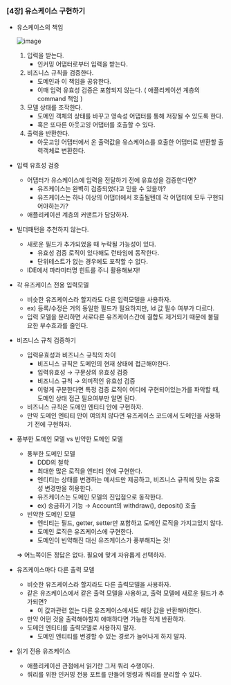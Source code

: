 ### [4장] 유스케이스 구현하기

- 유스케이스의 책임

  ![image](https://github.com/ulimy/study/assets/18046394/adea617d-6368-48ef-b3cd-c5f93a659a38)

    1. 입력을 받는다.
        - 인커밍 어댑터로부터 입력을 받는다.
    2. 비즈니스 규칙을 검증한다.
        - 도메인과 이 책임을 공유한다.
        - 이때 입력 유효성 검증은 포함되지 않는다. ( 애플리케이션 계층의 command 책임 )
    3. 모델 상태를 조작한다.
        - 도메인 객체의 상태를 바꾸고 영속성 어댑터를 통해 저장될 수 있도록 한다.
        - 혹은 또다른 아웃고잉 어댑터를 호출할 수 있다.
    4. 출력을 반환한다.
        - 아웃고잉 어댑터에서 온 출력값을 유스케이스를 호출한 어댑터로 반환할 출력객체로 변환한다.


- 입력 유효성 검증
    - 어댑터가 유스케이스에 입력을 전달하기 전에 유효성을 검증한다면?
        - 유즈케이스는 완벽히 검증되었다고 믿을 수 있을까?
        - 유즈케이스는 하나 이상의 어댑터에서 호출될텐데 각 어댑터에 모두 구현되어야하는가?
    - 애플리케이션 계층의 커맨트가 담당하자.


- 빌더패턴을 추천하지 않는다.
    - 새로운 필드가 추가되었을 때 누락될 가능성이 있다.
        - 유효성 검증 로직이 있다해도 런타임에 동작한다.
        - 단위테스트가 없는 경우에도 포착할 수 없다.
    - IDE에서 파라미터명 힌트를 주니 활용해보자!


- 각 유즈케이스 전용 입력모델
    - 비슷한 유즈케이스라 할지라도 다른 입력모델을 사용하자.
    - ex) 등록/수정은 거의 동일한 필드가 필요하지만, Id 값 필수 여부가 다르다.
    - 입력 모델을 분리하면 서로다른 유즈케이스간에 결합도 제거되기 때문에 불필요한 부수효과를 줄인다.


- 비즈니스 규칙 검증하기
    - 입력유효성과 비즈니스 규칙의 차이
        - 비즈니스 규칙은 도메인의 현재 상태에 접근해야한다.
        - 입력유효성 → 구문상의 유효성 검증
        - 비즈니스 규칙 → 의미적인 유효성 검증
        - 이렇게 구분한다면 특정 검증 로직이 어디에 구현되어있는가를 파악할 때, 도메인 상태 접근 필요여부만 알면 된다.
    - 비즈니스 규칙은 도메인 엔티티 안에 구현하자.
    - 만약 도메인 엔티티 안이 여의치 않다면 유즈케이스 코드에서 도메인을 사용하기 전에 구현하자.


- 풍부한 도메인 모델 vs 빈약한 도메인 모델
    - 풍부한 도메인 모델
        - DDD의 철학
        - 최대한 많은 로직을 엔티티 안에 구현한다.
        - 엔티티는 상태를 변경하는 메서드만 제공하고, 비즈니스 규칙에 맞는 유효성 변경만을 허용한다.
        - 유즈케이스는 도메인 모델의 진입점으로 동작한다.
        - ex) 송금하기 기능 → Account의 withdraw(), deposit() 호출
    - 빈약한 도메인 모델
        - 엔티티는 필드, getter, setter만 포함하고 도메인 로직을 가지고있지 않다.
        - 도메인 로직은 유즈케이스에 구현한다.
        - 도메인이 빈약해진 대신 유즈케이스가 풍부해지는 것!

  ⇒ 어느쪽이든 정답은 없다. 필요에 맞게 자유롭게 선택하자.


- 유즈케이스마다 다른 출력 모델
    - 비슷한 유즈케이스라 할지라도 다른 출력모델을 사용하자.
    - 같은 유즈케이스에서 같은 출력 모델을 사용하고, 출력 모델에 새로운 필드가 추가되면?
        - 이 값과관련 없는 다른 유즈케이스에서도 해당 값을 반환해야한다.
    - 만약 어떤 것을 출력해야할지 애매하다면 가능한 적게 반환하자.
    - 도메인 엔티티를 출력모델로 사용하지 말자.
        - 도메인 엔티티를 변경할 수 있는 경로가 늘어나게 하지 말자.


- 읽기 전용 유즈케이스
    - 애플리케이션 관점에서 읽기란 그저 쿼리 수행이다.
    - 쿼리를 위한 인커밍 전용 포트를 만들어 명령과 쿼리를 분리할 수 있다.
